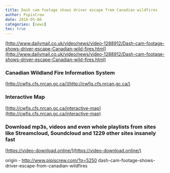 ```yaml
---
title: Dash cam footage shows driver escape from Canadian wildfires
author: PipisCrew
date: 2016-05-06
categories: [news]
toc: true
---
```


[http://www.dailymail.co.uk/video/news/video-1288912/Dash-cam-footage-shows-driver-escape-Canadian-wild-fires.html](http://www.dailymail.co.uk/video/news/video-1288912/Dash-cam-footage-shows-driver-escape-Canadian-wild-fires.html)

### Canadian Wildland Fire Information System

[http://cwfis.cfs.nrcan.gc.ca/](http://cwfis.cfs.nrcan.gc.ca/)

### Interactive Map

[http://cwfis.cfs.nrcan.gc.ca/interactive-map](http://cwfis.cfs.nrcan.gc.ca/interactive-map)

### Download mp3s, videos and even whole playlists from sites like Streamcloud, Soundcloud and 1229 other sites insanely fast

[https://video-download.online/](https://video-download.online/)

origin - http://www.pipiscrew.com/?p=5250 dash-cam-footage-shows-driver-escape-from-canadian-wildfires